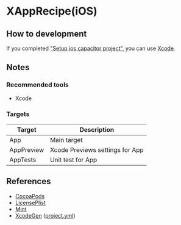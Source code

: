 # XAppRecipe(iOS)
## How to development
If you completed ["Setup ios capacitor project"](../README.md), you can use [Xcode].



## Notes
### Recommended tools
* Xcode

### Targets
Target | Description
--- | ---
App | Main target
AppPreview | Xcode Previews settings for App
AppTests | Unit test for App



## References
* [CocoaPods]
* [LicensePlist]
* [Mint]
* [XcodeGen] ([project.yml](./App/project.yml))



[CocoaPods]: https://cocoapods.org/
[fastlane]: https://fastlane.tools/
[LicensePlist]: https://github.com/mono0926/LicensePlist
[Mint]: https://github.com/yonaskolb/Mint
[Xcode]: https://developer.apple.com/documentation/xcode-release-notes
[XcodeGen]: https://github.com/yonaskolb/XcodeGen
